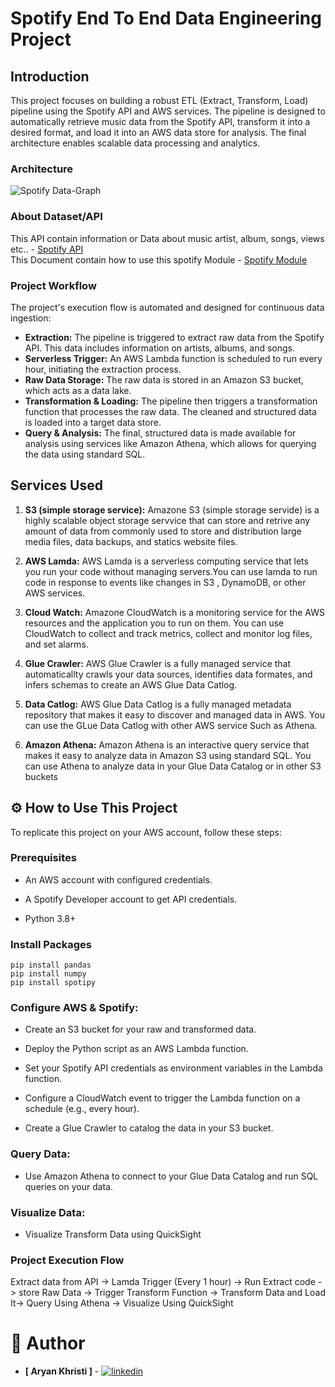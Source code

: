 # Spotify End To End Data Engineering Project

## Introduction
This project focuses on building a robust ETL (Extract, Transform, Load) pipeline using the Spotify API and AWS services. The pipeline is designed to automatically retrieve music data from the Spotify API, transform it into a desired format, and load it into an AWS data store for analysis. The final architecture enables scalable data processing and analytics.

### Architecture
![Spotify Data-Graph](https://user-images.githubusercontent.com/43290363/224507907-2b22a26f-7a9a-420a-adc5-6c959c217658.png)

### About Dataset/API
This API contain information or Data about music artist, album, songs, views etc.. - [Spotify API](https://developer.spotify.com/)\
This Document contain how to use this spotify Module - [Spotify Module](https://spotipy.readthedocs.io/en/2.25.1/)

### Project Workflow
The project's execution flow is automated and designed for continuous data ingestion:
* **Extraction:** The pipeline is triggered to extract raw data from the Spotify API. This data includes information on artists, albums, and songs.
* **Serverless Trigger:** An AWS Lambda function is scheduled to run every hour, initiating the extraction process.
* **Raw Data Storage:** The raw data is stored in an Amazon S3 bucket, which acts as a data lake.
* **Transformation & Loading:** The pipeline then triggers a transformation function that processes the raw data. The cleaned and structured data is loaded into a target data store.
* **Query & Analysis:** The final, structured data is made available for analysis using services like Amazon Athena, which allows for querying the data using standard SQL.

 ## Services Used
 1. **S3 (simple storage service):** Amazone S3 (simple storage servide) is a highly scalable object storage servvice that can store and retrive any amount of data from commonly used to store and distribution large media files, data backups, and statics website files.
 
 2. **AWS Lamda:** AWS Lamda is a serverless computing service that lets you run your code without managing servers.You can use lamda to run code in response to events like changes in S3 , DynamoDB, or other AWS services.

 3. **Cloud Watch:** Amazone CloudWatch is a monitoring service for the AWS resources and the application you to run on them. You can use CloudWatch to collect and track metrics, collect and monitor log files, and set alarms.

 4.  **Glue Crawler:** AWS Glue Crawler is a fully managed service that automaticallty crawls your data sources, identifies data formates, and infers schemas to create an AWS Glue Data Catlog.

 5.  **Data Catlog:** AWS Glue Data Catlog is a fully managed metadata repository that makes it easy to discover and managed data in AWS. You can use the GLue Data Catlog with other AWS service Such as Athena.

 6.  **Amazon Athena:** Amazon Athena is an interactive query service that makes it easy to analyze data in Amazon S3 using standard SQL. You can use Athena to analyze data in your Glue Data Catalog or in other S3 buckets

## ⚙️ How to Use This Project
To replicate this project on your AWS account, follow these steps:


### Prerequisites
* An AWS account with configured credentials.

* A Spotify Developer account to get API credentials.

* Python 3.8+

### Install Packages
```
pip install pandas
pip install numpy
pip install spotipy
```
### Configure AWS & Spotify:
* Create an S3 bucket for your raw and transformed data.

* Deploy the Python script as an AWS Lambda function.

* Set your Spotify API credentials as environment variables in the Lambda function.

* Configure a CloudWatch event to trigger the Lambda function on a schedule (e.g., every hour).

* Create a Glue Crawler to catalog the data in your S3 bucket.

### Query Data:
* Use Amazon Athena to connect to your Glue Data Catalog and run SQL queries on your data.

### Visualize Data:
* Visualize Transform Data using QuickSight  

### Project Execution Flow 
Extract data from API -> Lamda Trigger (Every 1 hour) -> Run Extract code -> store Raw Data -> Trigger Transform Function -> Transform Data and Load It-> Query Using Athena -> Visualize Using QuickSight

# 👤 Author

* **[ Aryan Khristi ]** - [![linkedin](https://img.shields.io/badge/linkedin-0A66C2?style=for-the-badge&logo=linkedin&logoColor=white)](https://www.linkedin.com/in/christian-aryan2710/)
